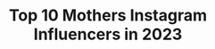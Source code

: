 ---
title: Top 10 Mothers Instagram Influencers in 2023
description: >-
  Find top mothers Instagram influencers in 2023. Most popular hashtags: #smile #mirrorselfie #momlife.
platform: Instagram
hits: 22027
text_top: Analyze the best Instagram accounts on inBeat.
text_bottom: Our database has 22027 Instagram influencers like this for you to collaborate.
profiles:
  - username: "angelika_rysz"
    fullname: >-
      Angelika
    bio: >-
      🌎 27/194 •Lubię minimalizm •ourmoments •motherhood •travel •lifestyle •simplelife
    location: "Poland"
    followers: 3646
    engagement: 1525
    commentsToLikes: 0.346529
    id: ck5zizhb5gnvu0i14guq3n633
    verified: false
    hashtags: "#velvetdynasty, #whiteboots, #mywardrobe, #stylizacjadnia"
  - username: "conzi_e"
    fullname: >-
      sugar
    bio: >-
      ❤Lover of God💯💯💯 👠Unrepentant fashionista👗💍👜🛍 👑Queen Mother of 4 E’s 👨‍👧‍👧 🎂I rep 13/10 💃🏿💃🏿💃🏿💃🏿 ⛪My God is too faithful💪
    location: "United States"
    followers: 5217
    engagement: 1874
    commentsToLikes: 0.093822
    id: ck5bz6ofzqjyt0i11uw6ijmsa
    verified: false
    hashtags: "#birthdayloading, #beautifulsunday, #birthday, #countdown"
  - username: "keisi.miziou"
    fullname: >-
      Κέισι Μίζιου
    bio: >-
      ‼️Mother agency: @in.the.fab ‼️For Booking Inquires: booking@inthefab.com miziou.keisi@gmail.com
    location: "United States"
    followers: 202432
    engagement: 1859
    commentsToLikes: 0.050850
    id: ck5hgovqw3ybg0i11wvwombv9
    verified: false
    hashtags: "#newin, #mediterraneancosmos, #musthave, #tezenis"
  - username: "iilazutchikova"
    fullname: >-
      👾Irina Lazutchikova👾
    bio: >-
      Mother 💜 Реклама + сотрудничество @swagteam.pr 🔗 lazutchikovaira@swagteam.ru 📨 Tik tok: LazutchikovaIra (+0,6M) 😱👇🏻
    location: "Russia"
    followers: 137886
    engagement: 1391
    commentsToLikes: 0.095180
    id: ck9wg6wmls5wt0j78xsqnz2ps
    verified: false
    hashtags: ""
  - username: "andybenavidesm"
    fullname: >-
      Andy Benavides
    bio: >-
      MotherOfGirls Alía🤍Aria🤍Andy Blogger/Lawyer/TVhostDiscoveryH&H Click “Email” for work inquiries Official Accts @andylealbenavides @arialealbenavides
    location: "United States"
    followers: 990371
    engagement: 1119
    commentsToLikes: 0.691854
    id: ck0u23mcmyugz0i19aotwd7le
    verified: true
    hashtags: "#seamosnin, #kitchen, #4square, #oldnavystyle"
  - username: "la_snika"
    fullname: >-
      Federica Ricci
    bio: >-
      💫 MOTHER OF BICCIZ #biccizfam 📍 Milan, Italy 💄Certified Makeup Artist 💌 federicaricci966@icloud.com 🎬 YOUTUBE 👇🏼
    location: "Italy"
    followers: 20050
    engagement: 1107
    commentsToLikes: 0.148482
    id: ck5c3to4l01ea0i11kixjuxq7
    verified: false
    hashtags: "#patmcgrath, #glammakeup, #halloweeninspo, #fentybeauty"
  - username: "queen_esslas"
    fullname: >-
      ♛ Esla official ♛
    bio: >-
      ❥The instagram Super★🇬🇧 As seen on magazine @guess @billionwomanofficial @justbaby and everywhere on 🌐 ••Fashion mother and baby •• Email for collab📩
    location: "United Kingdom"
    followers: 40293
    engagement: 892
    commentsToLikes: 0.073284
    id: ckaoydcpih1e50i780wstc021
    verified: false
    hashtags: "#momlife, #outfitoftheday, #babiesofinstagram, #adorable"
  - username: "yennikristiani"
    fullname: >-
      Jouw Yenni Kristiani
    bio: >-
      Mother of two @babyjouw 👶🏻👶🏻 Walking in God’s grace. @lifeofpure @cremejkt @cashlessss
    location: "Indonesia"
    followers: 42265
    engagement: 711
    commentsToLikes: 0.092331
    id: ck5zskiabyo6p0i14hrvnjpwm
    verified: false
    hashtags: "#ootdasian, #simplefits, #flackhofemales, #urbansneakersociety"
  - username: "enna_enkeli"
    fullname: >-
      Elina Finning
    bio: >-
      ❤️ Mother of 4 kids ❤️ #Jkl 🇫🇮 -81 My Kids ❤️ family ❤️ friends ❤️ #Groupfitnessinstructor 😊 #Traveling 👍🇬🇷 💎 🏋️‍♀️ Katso Facebook Ennan ulkojumpat
    location: "Finland"
    followers: 6316
    engagement: 2508
    commentsToLikes: 0.094416
    id: ckaotta56xf6u0i78twz9s6kw
    verified: false
    hashtags: "#motheroffour, #instructorlife, #groupfitnessinstructor, #athome"
  - username: "lizzerd"
    fullname: >-
      liz gress
    bio: >-
      Wife to Daren, mother to Mavis. Doing all we can to hear the words mom and dad, while finding joy along the way. #rainbowformavis #weheartmavis
    location: "Canada"
    followers: 7440
    engagement: 2026
    commentsToLikes: 0.116595
    id: ck6u04urhdmhx0j71uxepfzu3
    verified: false
    hashtags: "#rainbowformavis, #twoweekwait, #deivf, #weheartmavis"
---